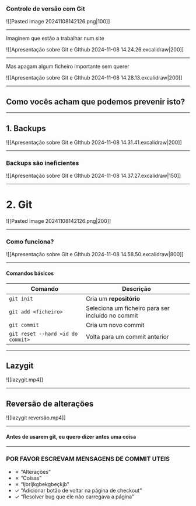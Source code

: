 
### Controle de versão com Git
![[Pasted image 20241108142126.png|100]]

---

Imaginem que estão a trabalhar num site

![[Apresentação sobre Git e GIthub 2024-11-08 14.24.26.excalidraw|200]]

---

Mas apagam algum ficheiro importante sem querer

![[Apresentação sobre Git e GIthub 2024-11-08 14.28.13.excalidraw|200]]

---

## Como vocês acham que podemos prevenir isto?

---

## 1. Backups

![[Apresentação sobre Git e GIthub 2024-11-08 14.31.41.excalidraw|200]]

---

### Backups são ineficientes

![[Apresentação sobre Git e GIthub 2024-11-08 14.37.27.excalidraw|150]]

---

# 2. Git

![[Pasted image 20241108142126.png|200]]

---

### Como funciona?

![[Apresentação sobre Git e GIthub 2024-11-08 14.58.50.excalidraw|800]]

---
#### Comandos básicos

| Comando                           | Descrição                                         |
| --------------------------------- | ------------------------------------------------- |
| `git init`                        | Cria um **repositório**                           |
| `git add <ficheiro>`              | Seleciona um ficheiro para ser incluído no commit |
| `git commit`                      | Cria um novo commit                               |
| `git reset --hard <id do commit>` | Volta para um commit anterior                     |

---

## Lazygit

![[lazygit.mp4]]

---

## Reversão de alterações

![[lazygit reversão.mp4]]

---

#### Antes de usarem git, eu quero dizer antes uma coisa

---

### POR FAVOR ESCREVAM MENSAGENS DE COMMIT UTEIS
- ✗ “Alterações”
- ✗ “Coisas”
- ✗ “ljbrljkgbekgbeçkjb”
- ✓ “Adicionar botão de voltar na página de checkout”
- ✓ “Resolver bug que ele não carregava a página”